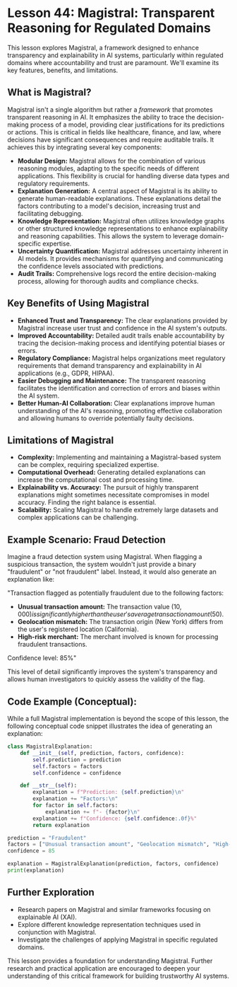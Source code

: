 # Lesson 44: Magistral: Transparent Reasoning for Regulated Domains

This lesson explores Magistral, a framework designed to enhance transparency and explainability in AI systems, particularly within regulated domains where accountability and trust are paramount.  We'll examine its key features, benefits, and limitations.

## What is Magistral?

Magistral isn't a single algorithm but rather a *framework* that promotes transparent reasoning in AI. It emphasizes the ability to trace the decision-making process of a model, providing clear justifications for its predictions or actions. This is critical in fields like healthcare, finance, and law, where decisions have significant consequences and require auditable trails.  It achieves this by integrating several key components:

* **Modular Design:**  Magistral allows for the combination of various reasoning modules, adapting to the specific needs of different applications. This flexibility is crucial for handling diverse data types and regulatory requirements.
* **Explanation Generation:**  A central aspect of Magistral is its ability to generate human-readable explanations. These explanations detail the factors contributing to a model's decision, increasing trust and facilitating debugging.
* **Knowledge Representation:** Magistral often utilizes knowledge graphs or other structured knowledge representations to enhance explainability and reasoning capabilities.  This allows the system to leverage domain-specific expertise.
* **Uncertainty Quantification:**  Magistral addresses uncertainty inherent in AI models. It provides mechanisms for quantifying and communicating the confidence levels associated with predictions.
* **Audit Trails:** Comprehensive logs record the entire decision-making process, allowing for thorough audits and compliance checks.


## Key Benefits of Using Magistral

* **Enhanced Trust and Transparency:**  The clear explanations provided by Magistral increase user trust and confidence in the AI system's outputs.
* **Improved Accountability:**  Detailed audit trails enable accountability by tracing the decision-making process and identifying potential biases or errors.
* **Regulatory Compliance:**  Magistral helps organizations meet regulatory requirements that demand transparency and explainability in AI applications (e.g., GDPR, HIPAA).
* **Easier Debugging and Maintenance:**  The transparent reasoning facilitates the identification and correction of errors and biases within the AI system.
* **Better Human-AI Collaboration:**  Clear explanations improve human understanding of the AI's reasoning, promoting effective collaboration and allowing humans to override potentially faulty decisions.


## Limitations of Magistral

* **Complexity:**  Implementing and maintaining a Magistral-based system can be complex, requiring specialized expertise.
* **Computational Overhead:**  Generating detailed explanations can increase the computational cost and processing time.
* **Explainability vs. Accuracy:**  The pursuit of highly transparent explanations might sometimes necessitate compromises in model accuracy.  Finding the right balance is essential.
* **Scalability:**  Scaling Magistral to handle extremely large datasets and complex applications can be challenging.


## Example Scenario: Fraud Detection

Imagine a fraud detection system using Magistral. When flagging a suspicious transaction, the system wouldn't just provide a binary "fraudulent" or "not fraudulent" label. Instead, it would also generate an explanation like:

"Transaction flagged as potentially fraudulent due to the following factors:

* **Unusual transaction amount:** The transaction value ($10,000) is significantly higher than the user's average transaction amount ($50).
* **Geolocation mismatch:** The transaction origin (New York) differs from the user's registered location (California).
* **High-risk merchant:** The merchant involved is known for processing fraudulent transactions.

Confidence level: 85%"

This level of detail significantly improves the system's transparency and allows human investigators to quickly assess the validity of the flag.


## Code Example (Conceptual):

While a full Magistral implementation is beyond the scope of this lesson,  the following conceptual code snippet illustrates the idea of generating an explanation:

```python
class MagistralExplanation:
    def __init__(self, prediction, factors, confidence):
        self.prediction = prediction
        self.factors = factors
        self.confidence = confidence

    def __str__(self):
        explanation = f"Prediction: {self.prediction}\n"
        explanation += "Factors:\n"
        for factor in self.factors:
            explanation += f"- {factor}\n"
        explanation += f"Confidence: {self.confidence:.0f}%"
        return explanation

prediction = "Fraudulent"
factors = ["Unusual transaction amount", "Geolocation mismatch", "High-risk merchant"]
confidence = 85

explanation = MagistralExplanation(prediction, factors, confidence)
print(explanation)
```


## Further Exploration

* Research papers on Magistral and similar frameworks focusing on explainable AI (XAI).
* Explore different knowledge representation techniques used in conjunction with Magistral.
* Investigate the challenges of applying Magistral in specific regulated domains.


This lesson provides a foundation for understanding Magistral.  Further research and practical application are encouraged to deepen your understanding of this critical framework for building trustworthy AI systems.
